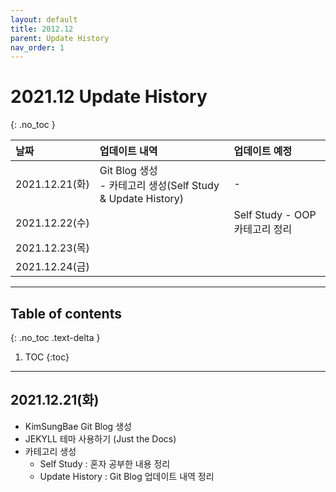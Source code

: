 ```yaml
---
layout: default
title: 2012.12
parent: Update History
nav_order: 1
---
```


# 2021.12 Update History
{: .no_toc }

| 날짜              | 업데이트 내역    | 업데이트 예정 |
|:----------------------|:---------------------------------|:------------------------------|
| 2021.12.21(화)   | Git Blog 생성<br> - 카테고리 생성(Self Study & Update History)                               | -                         |
| 2021.12.22(수)    |                              | Self Study - OOP 카테고리 정리                          |
| 2021.12.23(목) | |
| 2021.12.24(금) | |

---

## Table of contents
{: .no_toc .text-delta }

1. TOC
{:toc}

---

## 2021.12.21(화)
 - KimSungBae Git Blog 생성
 - JEKYLL 테마 사용하기 (Just the Docs)
 - 카테고리 생성
   -  Self Study : 혼자 공부한 내용 정리
   -  Update History : Git Blog 업데이트 내역 정리

